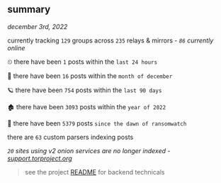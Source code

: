 
## summary
_december 3rd, 2022_

currently tracking `129` groups across `235` relays & mirrors - _`86` currently online_

⏲ there have been `1` posts within the `last 24 hours`

🦈 there have been `16` posts within the `month of december`

🪐 there have been `754` posts within the `last 90 days`

🏚 there have been `3093` posts within the `year of 2022`

🦕 there have been `5379` posts `since the dawn of ransomwatch`

there are `63` custom parsers indexing posts

_`20` sites using v2 onion services are no longer indexed - [support.torproject.org](https://support.torproject.org/onionservices/v2-deprecation/)_

> see the project [README](https://github.com/joshhighet/ransomwatch#ransomwatch--) for backend technicals
